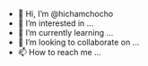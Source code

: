 - 👋 Hi, I’m @hichamchocho
- 👀 I’m interested in ...
- 🌱 I’m currently learning ...
- 💞️ I’m looking to collaborate on ...
- 📫 How to reach me ...

<!---
hichamchocho/hichamchocho is a ✨ special ✨ repository because its `README.md` (this file) appears on your GitHub profile.
You can click the Preview link to take a look at your changes.
--->
